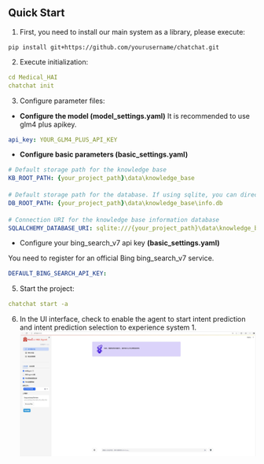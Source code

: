

## Quick Start

1. First, you need to install our main system as a library, please execute:

```plain
pip install git+https://github.com/yourusername/chatchat.git 
```

2. Execute initialization:

```yaml
cd Medical_HAI
chatchat init
```

3. Configure parameter files:

+ **Configure the model (model_settings.yaml)** It is recommended to use glm4 plus apikey.

```yaml
api_key: YOUR_GLM4_PLUS_API_KEY
```

+ **Configure basic parameters (basic_settings.yaml)**

```yaml
# Default storage path for the knowledge base
KB_ROOT_PATH: {your_project_path}\data\knowledge_base

# Default storage path for the database. If using sqlite, you can directly modify DB_ROOT_PATH; if using other databases, please directly modify SQLALCHEMY_DATABASE_URI.
DB_ROOT_PATH: {your_project_path}\data\knowledge_base\info.db

# Connection URI for the knowledge base information database
SQLALCHEMY_DATABASE_URI: sqlite:///{your_project_path}\data\knowledge_base\info.db
```

+ Configure your bing_search_v7 api key **(basic_settings.yaml)**

You need to register for an official Bing bing_search_v7 service.

```yaml
DEFAULT_BING_SEARCH_API_KEY:
```

5. Start the project:

```yaml
chatchat start -a
```

6. In the UI interface, check to enable the agent to start intent prediction and intent prediction selection to experience system 1.
![UI Interface Image](images/ui.jpg)


